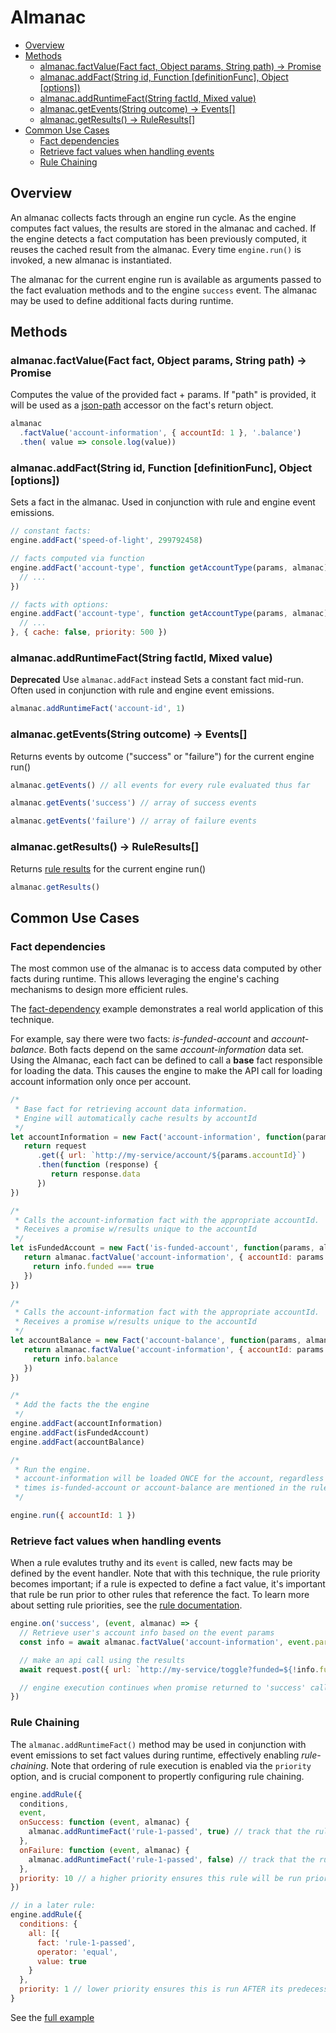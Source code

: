 # Almanac

* [Overview](#overview)
* [Methods](#methods)
    * [almanac.factValue(Fact fact, Object params, String path) -&gt; Promise](#almanacfactvaluefact-fact-object-params-string-path---promise)
    * [almanac.addFact(String id, Function [definitionFunc], Object [options])](#almanacaddfactstring-id-function-definitionfunc-object-options)
    * [almanac.addRuntimeFact(String factId, Mixed value)](#almanacaddruntimefactstring-factid-mixed-value)
    * [almanac.getEvents(String outcome) -&gt; Events[]](#almanacgeteventsstring-outcome---events)
    * [almanac.getResults() -&gt; RuleResults[]](#almanacgetresults---ruleresults)
* [Common Use Cases](#common-use-cases)
    * [Fact dependencies](#fact-dependencies)
    * [Retrieve fact values when handling events](#retrieve-fact-values-when-handling-events)
    * [Rule Chaining](#rule-chaining)

## Overview

An almanac collects facts through an engine run cycle.  As the engine computes fact values,
the results are stored in the almanac and cached.  If the engine detects a fact computation has
been previously computed, it reuses the cached result from the almanac.  Every time ```engine.run()``` is invoked,
a new almanac is instantiated.

The almanac for the current engine run is available as arguments passed to the fact evaluation methods and
 to the engine ```success``` event.  The almanac may be used to define additional facts during runtime.

## Methods

### almanac.factValue(Fact fact, Object params, String path) -> Promise

Computes the value of the provided fact + params.  If "path" is provided, it will be used as a [json-path](https://goessner.net/articles/JsonPath/) accessor on the fact's return object.

```js
almanac
  .factValue('account-information', { accountId: 1 }, '.balance')
  .then( value => console.log(value))
```

### almanac.addFact(String id, Function [definitionFunc], Object [options])

Sets a fact in the almanac. Used in conjunction with rule and engine event emissions.

```js
// constant facts:
engine.addFact('speed-of-light', 299792458)

// facts computed via function
engine.addFact('account-type', function getAccountType(params, almanac) {
  // ...
})

// facts with options:
engine.addFact('account-type', function getAccountType(params, almanac) {
  // ...
}, { cache: false, priority: 500 })
```

### almanac.addRuntimeFact(String factId, Mixed value)

**Deprecated** Use `almanac.addFact` instead
Sets a constant fact mid-run.  Often used in conjunction with rule and engine event emissions.

```js
almanac.addRuntimeFact('account-id', 1)
```

### almanac.getEvents(String outcome) -> Events[]

Returns events by outcome ("success" or "failure") for the current engine run()

```js
almanac.getEvents() // all events for every rule evaluated thus far

almanac.getEvents('success') // array of success events

almanac.getEvents('failure') // array of failure events
```

### almanac.getResults() -> RuleResults[]

Returns [rule results](./rules#rule-results) for the current engine run()

```js
almanac.getResults()
```

## Common Use Cases

### Fact dependencies

The most common use of the almanac is to access data computed by other facts during runtime.  This allows
leveraging the engine's caching mechanisms to design more efficient rules.

The [fact-dependency](../examples/04-fact-dependency.js) example demonstrates a real world application of this technique.

For example, say there were two facts: _is-funded-account_ and _account-balance_.  Both facts depend on the same _account-information_ data set.
Using the Almanac, each fact can be defined to call a **base** fact responsible for loading the data.  This causes the engine
to make the API call for loading account information only once per account.

```js
/*
 * Base fact for retrieving account data information.
 * Engine will automatically cache results by accountId
 */
let accountInformation = new Fact('account-information', function(params, almanac) {
   return request
      .get({ url: `http://my-service/account/${params.accountId}`)
      .then(function (response) {
         return response.data
      })
})

/*
 * Calls the account-information fact with the appropriate accountId.
 * Receives a promise w/results unique to the accountId
 */
let isFundedAccount = new Fact('is-funded-account', function(params, almanac) {
   return almanac.factValue('account-information', { accountId: params.accountId }).then(info => {
     return info.funded === true
   })
})

/*
 * Calls the account-information fact with the appropriate accountId.
 * Receives a promise w/results unique to the accountId
 */
let accountBalance = new Fact('account-balance', function(params, almanac) {
   return almanac.factValue('account-information', { accountId: params.accountId }).then(info => {
     return info.balance
   })
})

/*
 * Add the facts the the engine
 */
engine.addFact(accountInformation)
engine.addFact(isFundedAccount)
engine.addFact(accountBalance)

/*
 * Run the engine.
 * account-information will be loaded ONCE for the account, regardless of how many
 * times is-funded-account or account-balance are mentioned in the rules
 */

engine.run({ accountId: 1 })
```

### Retrieve fact values when handling events

When a rule evalutes truthy and its ```event``` is called, new facts may be defined by the event handler.
  Note that with this technique, the rule priority becomes important; if a rule is expected to
  define a fact value, it's important that rule be run prior to other rules that reference the fact.  To
  learn more about setting rule priorities, see the [rule documentation](./rules.md).

```js
engine.on('success', (event, almanac) => {
  // Retrieve user's account info based on the event params
  const info = await almanac.factValue('account-information', event.params.accountId)

  // make an api call using the results
  await request.post({ url: `http://my-service/toggle?funded=${!info.funded}`)

  // engine execution continues when promise returned to 'success' callback resolves
})
```

### Rule Chaining

The `almanac.addRuntimeFact()` method may be used in conjunction with event emissions to
set fact values during runtime, effectively enabling _rule-chaining_.  Note that ordering
of rule execution is enabled via the `priority` option, and is crucial component to propertly
configuring rule chaining.

```js
engine.addRule({
  conditions,
  event,
  onSuccess: function (event, almanac) {
    almanac.addRuntimeFact('rule-1-passed', true) // track that the rule passed
  },
  onFailure: function (event, almanac) {
    almanac.addRuntimeFact('rule-1-passed', false) // track that the rule failed
  },
  priority: 10 // a higher priority ensures this rule will be run prior to subsequent rules
})

// in a later rule:
engine.addRule({
  conditions: {
    all: [{
      fact: 'rule-1-passed',
      operator: 'equal',
      value: true
    }
  },
  priority: 1 // lower priority ensures this is run AFTER its predecessor
}
```

See the [full example](../examples/07-rule-chaining.js)

